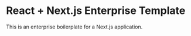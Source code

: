 # React + Next.js Enterprise Template

This is an enterprise boilerplate for a Next.js application.
